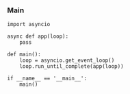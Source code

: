 ### Main

    import asyncio

    async def app(loop):
        pass

    def main():
        loop = asyncio.get_event_loop()
        loop.run_until_complete(app(loop))

    if __name__ == '__main__':
        main()
